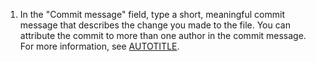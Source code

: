 1. In the "Commit message" field, type a short, meaningful commit message that describes the change you made to the file. You can attribute the commit to more than one author in the commit message. For more information, see [AUTOTITLE](/pull-requests/committing-changes-to-your-project/creating-and-editing-commits/creating-a-commit-with-multiple-authors).
